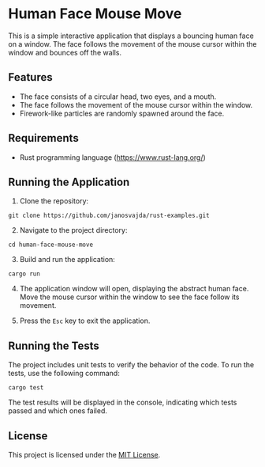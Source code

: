 # Human Face Mouse Move

This is a simple interactive application that displays a bouncing human face on a window. The face follows the movement of the mouse cursor within the window and bounces off the walls.

## Features

- The face consists of a circular head, two eyes, and a mouth.
- The face follows the movement of the mouse cursor within the window.
- Firework-like particles are randomly spawned around the face.

## Requirements

- Rust programming language (https://www.rust-lang.org/)

## Running the Application

1. Clone the repository:

```
git clone https://github.com/janosvajda/rust-examples.git
```

2. Navigate to the project directory:

```
cd human-face-mouse-move
```

3. Build and run the application:

```
cargo run
```

4. The application window will open, displaying the abstract human face. Move the mouse cursor within the window to see the face follow its movement.

5. Press the `Esc` key to exit the application.

## Running the Tests

The project includes unit tests to verify the behavior of the code. To run the tests, use the following command:

```
cargo test
```

The test results will be displayed in the console, indicating which tests passed and which ones failed.

## License

This project is licensed under the [MIT License](LICENSE).
